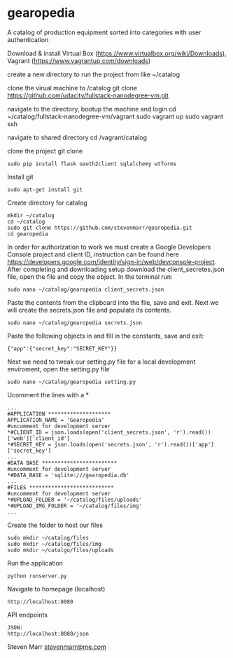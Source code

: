 gearopedia
===================

A catalog of production equipment sorted into categories with user authentication
	
Download & install Virtual Box (https://www.virtualbox.org/wiki/Downloads), Vagrant (https://www.vagrantup.com/downloads)

create a new directory to run the project from like 
	~/catalog

clone the virual machine to /catalog
	git clone https://github.com/udacity/fullstack-nanodegree-vm.git
	
navigate to the directory, bootup the machine and login
	cd ~/catalog/fullstack-nanodegree-vm/vagrant
	sudo vagrant up
	sudo vagrant ssh

navigate to shared directory
	cd /vagrant/catalog
	
clone the project
	git clone 
	
	sudo pip install flask oauth2client sqlalchemy wtforms 

Install git
	
	sudo apt-get install git 
	
Create directory for catalog

	mkdir ~/catalog
	cd ~/catalog
	sudo git clone https://github.com/stevenmarr/gearopedia.git
	cd gearopedia
	
In order for authorization to work we must create a Google Developers Console project and client ID, instruction can be found here https://developers.google.com/identity/sign-in/web/devconsole-project.  After completing and downloading setup download the client_secretes.json file, open the file and copy the object.  In the terminal run:

	sudo nano ~/catalog/gearopedia client_secrets.json
	
Paste the contents from the clipboard into the file, save and exit. Next we will create the secrets.json file and populate its contents.

	sudo nano ~/catalog/gearopedia secrets.json

Paste the following objects in and fill in the constants, save and exit:

	{"app":{"secret_key":"SECRET_KEY"}}
	
Next we need to tweak our setting.py file for a local development enviroment, open the setting.py file
	
	sudo nano ~/catalog/gearopedia setting.py
	
Ucomment the lines with a *
	
	...
	#APPLICATION ********************
	APPLICATION_NAME = 'Gearopedia'
	#uncomment for development server 
	*#CLIENT_ID = json.loads(open('client_secrets.json', 'r').read())['web']['client_id']
	*#SECRET_KEY = json.loads(open('secrets.json', 'r').read())['app']['secret_key']
	...
	#DATA BASE ************************
	#uncomment for development server 
	*#DATA_BASE = 'sqlite:///gearopedia.db'
	...
	#FILES ***************************
	#uncomment for development server 
	*#UPLOAD_FOLDER = '~/catalog/files/uploads'
	*#UPLOAD_IMG_FOLDER = '~/catalog/files/img'
	...
	
Create the folder to host our files
	
	sudo mkdir ~/catalog/files
	sudo mkdir ~/catalog/files/img
	sudo mkdir ~/catalgo/files/uploads
	
Run the application

	python runserver.py

Navigate to homepage (localhost)

	http://localhost:8080


API endpoints
	

	JSON:
	http://localhost:8080/json

Steven Marr
stevenmarr@me.com

